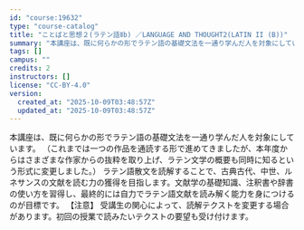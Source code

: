 ```yaml
---
id: "course:19632"
type: "course-catalog"
title: "ことばと思想２(ラテン語Ⅱb) ／LANGUAGE AND THOUGHT2(LATIN II (B))"
summary: "本講座は、既に何らかの形でラテン語の基礎文法を一通り学んだ人を対象にしています。 （これまでは一つの作品を通読する形で進めてきましたが、本年度からはさまざまな作家からの抜粋を取り上げ、ラテン文学の概要も同時に知るという形式に変更しました。）…"
tags: []
campus: ""
credits: 2
instructors: []
license: "CC-BY-4.0"
version:
  created_at: "2025-10-09T03:48:57Z"
  updated_at: "2025-10-09T03:48:57Z"
---
```

本講座は、既に何らかの形でラテン語の基礎文法を一通り学んだ人を対象にしています。 （これまでは一つの作品を通読する形で進めてきましたが、本年度からはさまざまな作家からの抜粋を取り上げ、ラテン文学の概要も同時に知るという形式に変更しました。） ラテン語散文を読解することで、古典古代、中世、ルネサンスの文献を読む力の獲得を目指します。文献学の基礎知識、注釈書や辞書の使い方を習得し、最終的には自力でラテン語文献を読み解く能力を身につけるのが目標です。 【注意】 受講生の関心によって、読解テクストを変更する場合があります。初回の授業で読みたいテクストの要望も受け付けます。
